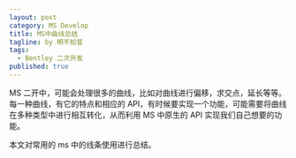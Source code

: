 ```yaml
---
layout: post
category: MS Develop
title: MS中曲线总结
tagline: by 明不知昔
tags: 
  - Bentley 二次开发
published: true
---
```


MS 二开中，可能会处理很多的曲线，比如对曲线进行偏移，求交点，延长等等。每一种曲线，有它的特点和相应的 API，有时候要实现一个功能，可能需要将曲线在多种类型中进行相互转化，从而利用 MS 中原生的 API 实现我们自己想要的功能。

本文对常用的 ms 中的线条使用进行总结。

<!--more-->

